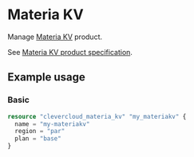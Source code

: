 # Materia KV

Manage [Materia KV](https://www.clever-cloud.com/materia/materia-kv/) product.

See [Materia KV product specification](https://www.clever.cloud/developers/doc/addons/materia-kv/).

## Example usage

### Basic

```terraform
resource "clevercloud_materia_kv" "my_materiakv" {
  name = "my-materiakv"
  region = "par"
  plan = "base"
}
```
